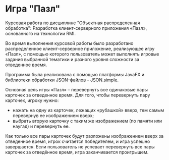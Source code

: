 # Игра "Пазл"
Курсовая работа по дисциплине "Объектная распределенная обработка":  Разработка клиент-серверного приложения «Пазл»,  основанного на технологии RMI.

Во время выполнения курсовой работы было разработано
распределенное клиент-серверное приложение, реализующее игру «Пазл», с помощью которого пользователь может выполнять игровые задания выбранной тематики и разного уровня сложности за отведенное время. 

Программа была реализована с помощью платформы JavaFX и библиотеки обработки JSON-файлов - JSON.simple.  

Основная цель игры «Пазл» – перевернуть все одинаковые пары 
карточек за отведенное время. Для того, чтобы перевернуть пару карточек,
игроку нужно:
+ нажать на одну из карточек, лежащих «рубашкой» вверх, тем 
самым перевернув ее изображением вверх;
+ выбрать вторую карточку с таким же изображением (по памяти или 
наугад) и перевернуть ее.

Как только все пары карточек будут разложены изображением вверх за 
отведенное время, игрок считается победителем, и игра успешно завершается. Если пользователь не успевает перевернуть все пары карточек 
за отведённое время, игра заканчивается проигрышем.
